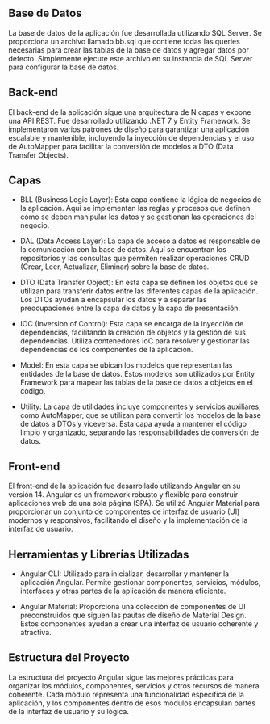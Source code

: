## Base de Datos
La base de datos de la aplicación fue desarrollada utilizando SQL Server. Se proporciona un archivo llamado bb.sql que contiene todas las queries necesarias para crear las tablas de la base de datos y agregar datos por defecto. Simplemente ejecute este archivo en su instancia de SQL Server para configurar la base de datos.

## Back-end
El back-end de la aplicación sigue una arquitectura de N capas y expone una API REST. Fue desarrollado utilizando .NET 7 y Entity Framework. Se implementaron varios patrones de diseño para garantizar una aplicación escalable y mantenible, incluyendo la inyección de dependencias y el uso de AutoMapper para facilitar la conversión de modelos a DTO (Data Transfer Objects).

## Capas
- BLL (Business Logic Layer): Esta capa contiene la lógica de negocios de la aplicación. Aquí se implementan las reglas y procesos que definen cómo se deben manipular los datos y se gestionan las operaciones del negocio.

- DAL (Data Access Layer): La capa de acceso a datos es responsable de la comunicación con la base de datos. Aquí se encuentran los repositorios y las consultas que permiten realizar operaciones CRUD (Crear, Leer, Actualizar, Eliminar) sobre la base de datos.

- DTO (Data Transfer Object): En esta capa se definen los objetos que se utilizan para transferir datos entre las diferentes capas de la aplicación. Los DTOs ayudan a encapsular los datos y a separar las preocupaciones entre la capa de datos y la capa de presentación.

- IOC (Inversion of Control): Esta capa se encarga de la inyección de dependencias, facilitando la creación de objetos y la gestión de sus dependencias. Utiliza contenedores IoC para resolver y gestionar las dependencias de los componentes de la aplicación.

- Model: En esta capa se ubican los modelos que representan las entidades de la base de datos. Estos modelos son utilizados por Entity Framework para mapear las tablas de la base de datos a objetos en el código.

- Utility: La capa de utilidades incluye componentes y servicios auxiliares, como AutoMapper, que se utilizan para convertir los modelos de la base de datos a DTOs y viceversa. Esta capa ayuda a mantener el código limpio y organizado, separando las responsabilidades de conversión de datos.

## Front-end
El front-end de la aplicación fue desarrollado utilizando Angular en su versión 14. Angular es un framework robusto y flexible para construir aplicaciones web de una sola página (SPA). Se utilizó Angular Material para proporcionar un conjunto de componentes de interfaz de usuario (UI) modernos y responsivos, facilitando el diseño y la implementación de la interfaz de usuario.

## Herramientas y Librerías Utilizadas
- Angular CLI: Utilizado para inicializar, desarrollar y mantener la aplicación Angular. Permite gestionar componentes, servicios, módulos, interfaces y otras partes de la aplicación de manera eficiente.

- Angular Material: Proporciona una colección de componentes de UI preconstruidos que siguen las pautas de diseño de Material Design. Estos componentes ayudan a crear una interfaz de usuario coherente y atractiva.

## Estructura del Proyecto
La estructura del proyecto Angular sigue las mejores prácticas para organizar los módulos, componentes, servicios y otros recursos de manera coherente. Cada módulo representa una funcionalidad específica de la aplicación, y los componentes dentro de esos módulos encapsulan partes de la interfaz de usuario y su lógica.



